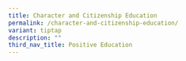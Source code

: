 ```yaml
---
title: Character and Citizenship Education
permalink: /character-and-citizenship-education/
variant: tiptap
description: ""
third_nav_title: Positive Education
---
```

